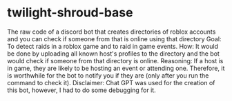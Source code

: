 # twilight-shroud-base
The raw code of a discord bot that creates directories of roblox accounts and you can check if someone from that is online using that directory
Goal: To detect raids in a roblox game and to raid in game events.
How: It would be done by uploading all known host's profiles to the directory and the bot would check if someone from that directory is online.
Reasoning: If a host is in game, they are likely to be hosting an event or attending one. Therefore, it is worthwhile for the bot to notify you if they are (only after you run the command to check it).
Disclaimer: Chat GPT was used for the creation of this bot, however, I had to do some debugging for it.

